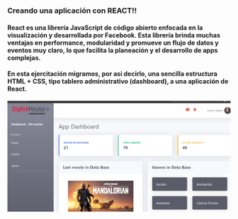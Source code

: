 ### Creando una aplicación con REACT!!
#### React es una librería JavaScript de código abierto enfocada en la visualización y desarrollada por Facebook. Esta librería brinda muchas ventajas en performance, modularidad y promueve un flujo de datos y eventos muy claro, lo que facilita la planeación y el desarrollo de apps complejas.
#### En esta ejercitación migramos, por asi decirlo, una sencilla estructura HTML + CSS, tipo tablero administrativo (dashboard), a una aplicación de React.
![image](public/react.png)